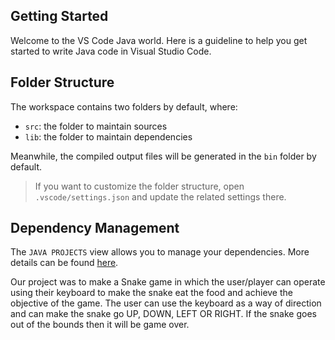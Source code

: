 ## Getting Started

Welcome to the VS Code Java world. Here is a guideline to help you get started to write Java code in Visual Studio Code.

## Folder Structure

The workspace contains two folders by default, where:

- `src`: the folder to maintain sources
- `lib`: the folder to maintain dependencies

Meanwhile, the compiled output files will be generated in the `bin` folder by default.

> If you want to customize the folder structure, open `.vscode/settings.json` and update the related settings there.

## Dependency Management

The `JAVA PROJECTS` view allows you to manage your dependencies. More details can be found [here](https://github.com/microsoft/vscode-java-dependency#manage-dependencies).



Our project was to make a Snake game in which the user/player can operate using their keyboard to make the snake eat the food and achieve the objective of the game. The user can use the keyboard as a way of direction and can make the snake go UP, DOWN, LEFT OR RIGHT. If the snake goes out of the bounds then it will be game over.
